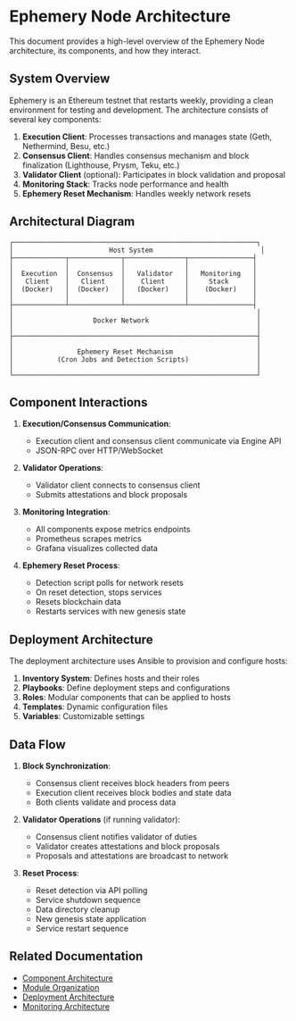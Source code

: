 # Ephemery Node Architecture

This document provides a high-level overview of the Ephemery Node architecture, its components, and how they interact.

## System Overview

Ephemery is an Ethereum testnet that restarts weekly, providing a clean environment for testing and development. The architecture consists of several key components:

1. **Execution Client**: Processes transactions and manages state (Geth, Nethermind, Besu, etc.)
2. **Consensus Client**: Handles consensus mechanism and block finalization (Lighthouse, Prysm, Teku, etc.)
3. **Validator Client** (optional): Participates in block validation and proposal
4. **Monitoring Stack**: Tracks node performance and health
5. **Ephemery Reset Mechanism**: Handles weekly network resets

## Architectural Diagram

```
┌─────────────────────────────────────────────────────────────┐
│                        Host System                           │
├─────────────┬─────────────┬───────────────┬────────────────┤
│             │             │               │                │
│  Execution  │  Consensus  │   Validator   │   Monitoring   │
│   Client    │   Client    │    Client     │     Stack      │
│  (Docker)   │  (Docker)   │   (Docker)    │    (Docker)    │
│             │             │               │                │
├─────────────┴─────────────┴───────────────┴────────────────┤
│                                                             │
│                    Docker Network                           │
│                                                             │
├─────────────────────────────────────────────────────────────┤
│                                                             │
│                Ephemery Reset Mechanism                     │
│           (Cron Jobs and Detection Scripts)                 │
│                                                             │
└─────────────────────────────────────────────────────────────┘
```

## Component Interactions

1. **Execution/Consensus Communication**:
   - Execution client and consensus client communicate via Engine API
   - JSON-RPC over HTTP/WebSocket

2. **Validator Operations**:
   - Validator client connects to consensus client
   - Submits attestations and block proposals

3. **Monitoring Integration**:
   - All components expose metrics endpoints
   - Prometheus scrapes metrics
   - Grafana visualizes collected data

4. **Ephemery Reset Process**:
   - Detection script polls for network resets
   - On reset detection, stops services
   - Resets blockchain data
   - Restarts services with new genesis state

## Deployment Architecture

The deployment architecture uses Ansible to provision and configure hosts:

1. **Inventory System**: Defines hosts and their roles
2. **Playbooks**: Define deployment steps and configurations
3. **Roles**: Modular components that can be applied to hosts
4. **Templates**: Dynamic configuration files
5. **Variables**: Customizable settings

## Data Flow

1. **Block Synchronization**:
   - Consensus client receives block headers from peers
   - Execution client receives block bodies and state data
   - Both clients validate and process data

2. **Validator Operations** (if running validator):
   - Consensus client notifies validator of duties
   - Validator creates attestations and block proposals
   - Proposals and attestations are broadcast to network

3. **Reset Process**:
   - Reset detection via API polling
   - Service shutdown sequence
   - Data directory cleanup
   - New genesis state application
   - Service restart sequence

## Related Documentation

- [Component Architecture](./COMPONENT_ARCHITECTURE.md)
- [Module Organization](./MODULE_ORGANIZATION.md)
- [Deployment Architecture](../DEPLOYMENT/DEPLOYMENT.md)
- [Monitoring Architecture](../FEATURES/MONITORING.md)
